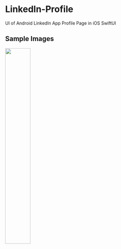 # LinkedIn-Profile
UI of Android LinkedIn App Profile Page  in iOS SwiftUI

## Sample Images
<img src="https://user-images.githubusercontent.com/72264665/144706724-e581a71a-f6ce-4853-8035-305d026fcd92.png" width=40% height=40%>


